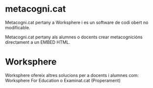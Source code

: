 # metacogni.cat
Metacogni.cat pertany a Worksphere i es un software de codi obert no modificable.

Metacogni.cat pertany als alumnes o docents crear metacognicións directament a un EMBED HTML.

# Worksphere

Worksphere ofereix altres solucions per a docents i alumnes com:
Worksphere For Education o Examinat.cat (Properament)
